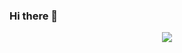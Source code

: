 ### Hi there 👋

<center>
<img align="center" src="https://github-readme-stats.vercel.app/api/top-langs/?username=notimplementedlife&layout=compact&title_color=24292e&text_color=0&bg_color=fff"/>  
</center>
